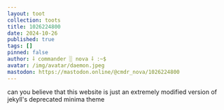 ```yaml
---
layout: toot
collection: toots
title: 1026224800
date: 2024-10-26
published: true
tags: []
pinned: false
author: ⸸ commander ░ nova ⸸ :~$
avatar: /img/avatar/daemon.jpeg
mastodon: https://mastodon.online/@cmdr_nova/1026224800
---
```


can you believe that this website is just an extremely modified version of jekyll's deprecated minima theme
